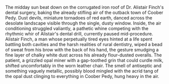 The midday sun beat down on the corrugated iron roof of Dr. Alistair Finch's dental surgery, baking the already stifling air of the outback town of Coober Pedy.  Dust devils, miniature tornadoes of red earth, danced across the desolate landscape visible through the single, dusty window.  Inside, the air conditioning struggled valiantly, a pathetic whine competing with the rhythmic whir of Alistair's dental drill, currently paused mid-procedure.  Alistair Finch, a man whose perpetually tired eyes hinted at a life spent battling both cavities and the harsh realities of rural dentistry, wiped a bead of sweat from his brow with the back of his hand, the gesture smudging a fine layer of chalky white dust across his already flour-dusted overalls.  The patient, a grizzled opal miner with a gap-toothed grin that could curdle milk, shifted uncomfortably in the worn leather chair.  The smell of antiseptic and something vaguely metallic, possibly blood mingled with the acrid tang of the opal dust clinging to everything in Coober Pedy, hung heavy in the air.
